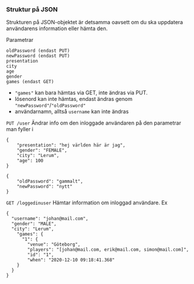 ### Struktur på JSON
Strukturen på JSON-objektet är detsamma oavsett om du ska uppdatera användarens information eller hämta den.

Parametrar
```
oldPassword (endast PUT)
newPassword (endast PUT)
presentation
city
age
gender
games (endast GET)
```


* ```"games"``` kan bara hämtas via GET, inte ändras via PUT.
* lösenord kan inte hämtas, endast ändras genom ```"newPassword"```/```"oldPassword"```
* användarnamn, alltså `username` kan inte ändras

`PUT /user` Ändrar info om den inloggade användaren på den parametrar man fyller i
```
{
	"presentation": "hej världen här är jag",
	"gender": "FEMALE",
	"city": "Lerum",
	"age": 100
}
```
```
{
	"oldPassword": "gammalt",
	"newPassword": "nytt"
}
```


`GET /loggedinuser`
Hämtar information om inloggad användare. Ex

``` 
{
  "username": "johan@mail.com",
  "gender": "MALE",
  "city": "Lerum",
    "games": {
      "1": {
        "venue": "Göteborg",
        "players": "[johan@mail.com, erik@mail.com, simon@mail.com]",
        "id": "1",
        "when": "2020-12-10 09:18:41.368"
    }
  }
}
  ```
